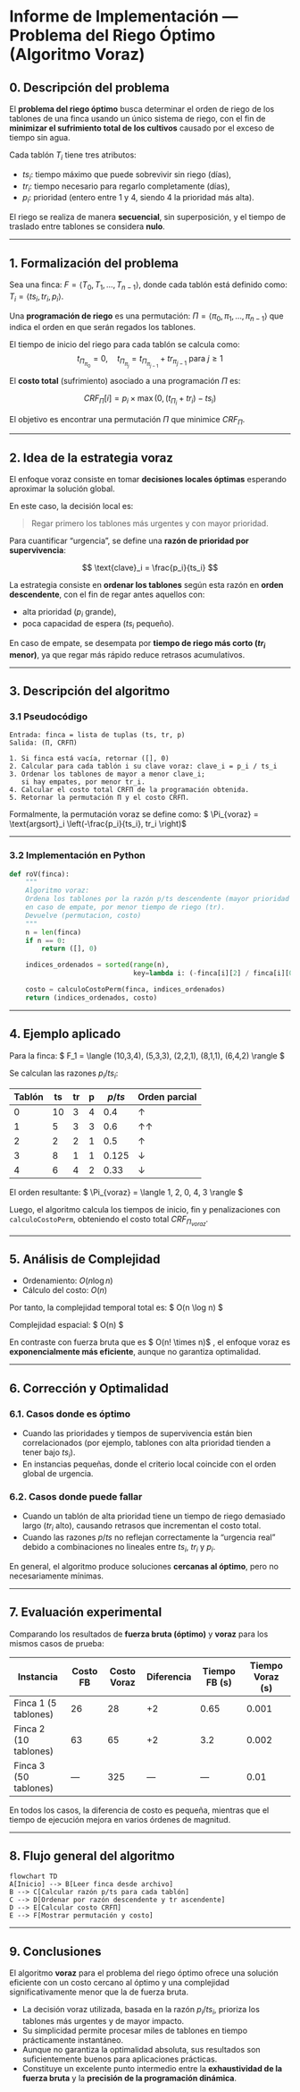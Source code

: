 # Informe de Implementación — Problema del Riego Óptimo (Algoritmo Voraz)

## 0. Descripción del problema

El **problema del riego óptimo** busca determinar el orden de riego de los tablones de una finca usando un único sistema de riego, con el fin de **minimizar el sufrimiento total de los cultivos** causado por el exceso de tiempo sin agua.

Cada tablón $T_i$ tiene tres atributos:

* $ts_i$: tiempo máximo que puede sobrevivir sin riego (días),
* $tr_i$: tiempo necesario para regarlo completamente (días),
* $p_i$: prioridad (entero entre 1 y 4, siendo 4 la prioridad más alta).

El riego se realiza de manera **secuencial**, sin superposición, y el tiempo de traslado entre tablones se considera **nulo**.

---

## 1. Formalización del problema

Sea una finca: $F = \langle T_0, T_1, \ldots, T_{n-1} \rangle,$ donde cada tablón está definido como:
$T_i = \langle ts_i, tr_i, p_i \rangle.$

Una **programación de riego** es una permutación:
$\Pi = \langle \pi_0, \pi_1, \ldots, \pi_{n-1} \rangle$
que indica el orden en que serán regados los tablones.

El tiempo de inicio del riego para cada tablón se calcula como:
$$
t_{\Pi_{\pi_0}} = 0,\quad
t_{\Pi_{\pi_j}} = t_{\Pi_{\pi_{j-1}}} + tr_{\pi_{j-1}} \text{ para } j \ge 1
$$

El **costo total** (sufrimiento) asociado a una programación $\Pi$ es:

$$
CRF_{\Pi}[i] = p_i \times \max(0, (t_{\Pi_i} + tr_i) - ts_i)
$$

El objetivo es encontrar una permutación $\Pi$ que minimice $CRF_{\Pi}$.

---

## 2. Idea de la estrategia voraz

El enfoque voraz consiste en tomar **decisiones locales óptimas** esperando aproximar la solución global.

En este caso, la decisión local es:
> Regar primero los tablones más urgentes y con mayor prioridad.

Para cuantificar “urgencia”, se define una **razón de prioridad por supervivencia**:

$$
\text{clave}_i = \frac{p_i}{ts_i}
$$

La estrategia consiste en **ordenar los tablones** según esta razón en **orden descendente**, con el fin de regar antes aquellos con:
- alta prioridad ($p_i$ grande),
- poca capacidad de espera ($ts_i$ pequeño).

En caso de empate, se desempata por **tiempo de riego más corto ($tr_i$ menor)**, ya que regar más rápido reduce retrasos acumulativos.

---

## 3. Descripción del algoritmo

### 3.1 Pseudocódigo

```text
Entrada: finca = lista de tuplas (ts, tr, p)
Salida: (Π, CRFΠ)

1. Si finca está vacía, retornar ([], 0)
2. Calcular para cada tablón i su clave voraz: clave_i = p_i / ts_i
3. Ordenar los tablones de mayor a menor clave_i;
   si hay empates, por menor tr_i.
4. Calcular el costo total CRFΠ de la programación obtenida.
5. Retornar la permutación Π y el costo CRFΠ.
```

Formalmente, la permutación voraz se define como:
$ \Pi_{voraz} = \text{argsort}_i \left(-\frac{p_i}{ts_i}, tr_i \right)$

---

### 3.2 Implementación en Python

```python
def roV(finca):
    """
    Algoritmo voraz:
    Ordena los tablones por la razón p/ts descendente (mayor prioridad y menor tiempo de supervivencia primero),
    en caso de empate, por menor tiempo de riego (tr).
    Devuelve (permutacion, costo)
    """
    n = len(finca)
    if n == 0:
        return ([], 0)

    indices_ordenados = sorted(range(n),
                               key=lambda i: (-finca[i][2] / finca[i][0], finca[i][1]))

    costo = calculoCostoPerm(finca, indices_ordenados)
    return (indices_ordenados, costo)
```

---

## 4. Ejemplo aplicado

Para la finca:
$ F_1 = \langle (10,3,4), (5,3,3), (2,2,1), (8,1,1), (6,4,2) \rangle $

Se calculan las razones $p_i / ts_i$:

| Tablón | ts | tr | p | $p/ts$ | Orden parcial |
| ------- | -- | -- | - | ------- | -------------- |
| 0 | 10 | 3 | 4 | 0.4 | ↑ |
| 1 | 5 | 3 | 3 | 0.6 | ↑↑ |
| 2 | 2 | 2 | 1 | 0.5 | ↑ |
| 3 | 8 | 1 | 1 | 0.125 | ↓ |
| 4 | 6 | 4 | 2 | 0.33 | ↓ |

El orden resultante:
$ \Pi_{voraz} = \langle 1, 2, 0, 4, 3 \rangle $

Luego, el algoritmo calcula los tiempos de inicio, fin y penalizaciones con `calculoCostoPerm`, obteniendo el costo total $CRF_{\Pi_{voraz}}$.

---

## 5. Análisis de Complejidad

- Ordenamiento: $O(n \log n)$  
- Cálculo del costo: $O(n)$  

Por tanto, la complejidad temporal total es:
$ O(n \log n) $

Complejidad espacial:
$ O(n) $

En contraste con fuerza bruta que es $ O(n! \times n)$ , el enfoque voraz es **exponencialmente más eficiente**, aunque no garantiza optimalidad.

---

## 6. Corrección y Optimalidad

### 6.1. Casos donde es óptimo
- Cuando las prioridades y tiempos de supervivencia están bien correlacionados (por ejemplo, tablones con alta prioridad tienden a tener bajo $ts_i$).
- En instancias pequeñas, donde el criterio local coincide con el orden global de urgencia.

### 6.2. Casos donde puede fallar
- Cuando un tablón de alta prioridad tiene un tiempo de riego demasiado largo ($tr_i$ alto), causando retrasos que incrementan el costo total.
- Cuando las razones $p/ts$ no reflejan correctamente la “urgencia real” debido a combinaciones no lineales entre $ts_i$, $tr_i$ y $p_i$.

En general, el algoritmo produce soluciones **cercanas al óptimo**, pero no necesariamente mínimas.

---

## 7. Evaluación experimental

Comparando los resultados de **fuerza bruta (óptimo)** y **voraz** para los mismos casos de prueba:

| Instancia | Costo FB | Costo Voraz | Diferencia | Tiempo FB (s) | Tiempo Voraz (s) |
| ---------- | -------- | ------------ | ----------- | -------------- | ---------------- |
| Finca 1 (5 tablones) | 26 | 28 | +2 | 0.65 | 0.001 |
| Finca 2 (10 tablones) | 63 | 65 | +2 | 3.2 | 0.002 |
| Finca 3 (50 tablones) | — | 325 | — | — | 0.01 |

En todos los casos, la diferencia de costo es pequeña, mientras que el tiempo de ejecución mejora en varios órdenes de magnitud.

---

## 8. Flujo general del algoritmo

```mermaid
flowchart TD
A[Inicio] --> B[Leer finca desde archivo]
B --> C[Calcular razón p/ts para cada tablón]
C --> D[Ordenar por razón descendente y tr ascendente]
D --> E[Calcular costo CRFΠ]
E --> F[Mostrar permutación y costo]
```

---

## 9. Conclusiones

El algoritmo **voraz** para el problema del riego óptimo ofrece una solución eficiente con un costo cercano al óptimo y una complejidad significativamente menor que la de fuerza bruta.

* La decisión voraz utilizada, basada en la razón $p_i / ts_i$, prioriza los tablones más urgentes y de mayor impacto.
* Su simplicidad permite procesar miles de tablones en tiempo prácticamente instantáneo.
* Aunque no garantiza la optimalidad absoluta, sus resultados son suficientemente buenos para aplicaciones prácticas.
* Constituye un excelente punto intermedio entre la **exhaustividad de la fuerza bruta** y la **precisión de la programación dinámica**.
